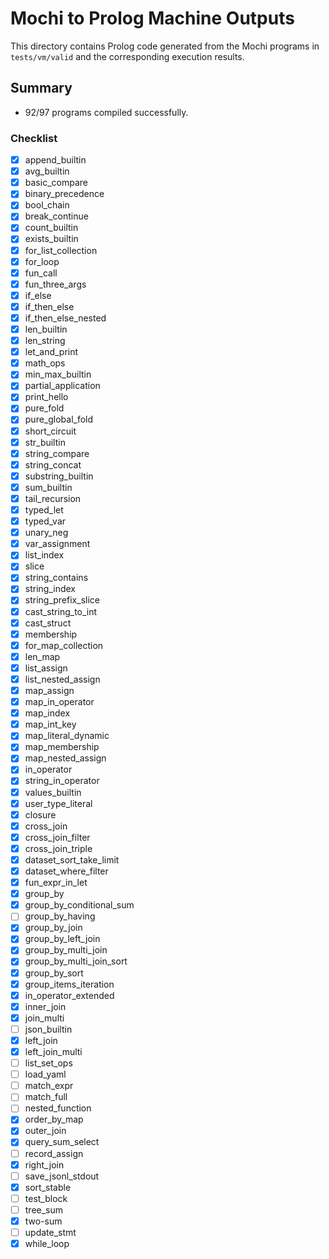 # Mochi to Prolog Machine Outputs

This directory contains Prolog code generated from the Mochi programs in `tests/vm/valid` and the corresponding execution results.

## Summary

 - 92/97 programs compiled successfully.

### Checklist
- [x] append_builtin
- [x] avg_builtin
- [x] basic_compare
- [x] binary_precedence
- [x] bool_chain
- [x] break_continue
- [x] count_builtin
- [x] exists_builtin
- [x] for_list_collection
- [x] for_loop
- [x] fun_call
- [x] fun_three_args
- [x] if_else
- [x] if_then_else
- [x] if_then_else_nested
- [x] len_builtin
- [x] len_string
- [x] let_and_print
- [x] math_ops
- [x] min_max_builtin
- [x] partial_application
- [x] print_hello
- [x] pure_fold
- [x] pure_global_fold
- [x] short_circuit
- [x] str_builtin
- [x] string_compare
- [x] string_concat
- [x] substring_builtin
- [x] sum_builtin
- [x] tail_recursion
- [x] typed_let
- [x] typed_var
- [x] unary_neg
- [x] var_assignment
- [x] list_index
- [x] slice
- [x] string_contains
- [x] string_index
- [x] string_prefix_slice
- [x] cast_string_to_int
- [x] cast_struct
- [x] membership
- [x] for_map_collection
- [x] len_map
- [x] list_assign
- [x] list_nested_assign
- [x] map_assign
- [x] map_in_operator
- [x] map_index
- [x] map_int_key
- [x] map_literal_dynamic
- [x] map_membership
- [x] map_nested_assign
- [x] in_operator
- [x] string_in_operator
- [x] values_builtin
- [x] user_type_literal
- [x] closure
- [x] cross_join
- [x] cross_join_filter
- [x] cross_join_triple
- [x] dataset_sort_take_limit
- [x] dataset_where_filter
- [x] fun_expr_in_let
- [x] group_by
- [x] group_by_conditional_sum
- [ ] group_by_having
- [x] group_by_join
- [x] group_by_left_join
- [x] group_by_multi_join
- [x] group_by_multi_join_sort
- [x] group_by_sort
- [x] group_items_iteration
- [x] in_operator_extended
- [x] inner_join
- [x] join_multi
- [ ] json_builtin
- [x] left_join
- [x] left_join_multi
- [ ] list_set_ops
- [ ] load_yaml
- [ ] match_expr
- [ ] match_full
- [ ] nested_function
- [x] order_by_map
- [x] outer_join
- [x] query_sum_select
- [ ] record_assign
- [x] right_join
- [ ] save_jsonl_stdout
- [x] sort_stable
- [ ] test_block
- [ ] tree_sum
- [x] two-sum
- [ ] update_stmt
- [x] while_loop
